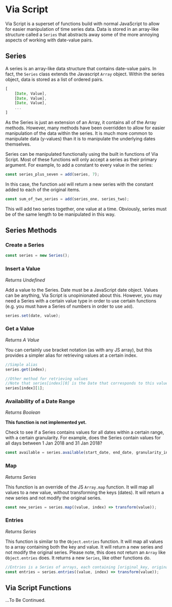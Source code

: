 # Via Script

Via Script is a superset of functions build with normal JavaScript to allow for easier manipulation of time series data. Data is stored in an array-like structure called a `Series` that abstracts away some of the more annoying aspects of working with date-value pairs.

## Series

A series is an array-like data structure that contains date-value pairs. In fact, the `Series` class extends the Javascript `Array` object. Within the series object, data is stored as a list of ordered pairs.

``` javascript
[
    [Date, Value],
    [Date, Value],
    [Date, Value],
    ...
]
```

As the Series is just an extension of an Array, it contains all of the Array methods. However, many methods have been overridden to allow for easier manipulation of the data within the series. It is much more common to manipulate data (y-values) than it is to manipulate the underlying dates themselves.

Series can be manipulated functionally using the built in functions of Via Script. Most of these functions will only accept a series as their primary argument. For example, to add a constant to every value in the series:

``` javascript
const series_plus_seven = add(series, 7);
```

In this case, the function `add` will return a new series with the constant added to each of the original items.

``` javascript
const sum_of_two_series = add(series_one, series_two);
```

This will add two series together, one value at a time. Obviously, series must be of the same length to be manipulated in this way.

## Series Methods

### Create a Series

``` javascript
const series = new Series();
```

### Insert a Value

*Returns Undefined*

Add a value to the Series. Date must be a JavaScript date object. Values can be anything, Via Script is unopinionated about this. However, you may need a Series with a certain value type in order to use certain functions (e.g. you must have a Series of numbers in order to use `add`).

``` javascript
series.set(date, value);
```

### Get a Value

*Returns A Value*

You can certainly use bracket notation (as with any JS array), but this provides a simpler alias for retrieving values at a certain index.

``` javascript
//Simple alias
series.get(index);

//Other method for retrieving values
//Note that series[index][0] is the Date that corresponds to this value
series[index][1];
```

### Availability of a Date Range

*Returns Boolean*

**This function is not implemented yet.**

Check to see if a Series contains values for all dates within a certain range, with a certain granularity. For example, does the Series contain values for all days between 1 Jan 2018 and 31 Jan 2018?

``` javascript
const available = series.available(start_date, end_date, granularity_in_milliseconds);
```

### Map

*Returns Series*

This function is an override of the JS `Array.map` function. It will map all values to a new value, without transforming the keys (dates). It will return a new series and not modify the original series.

``` javascript
const new_series = series.map((value, index) => transform(value));
```

### Entries

*Returns Series*

This function is similar to the `Object.entries` function. It will map all values to a array containing both the key and value. It will return a new series and not modify the original series. Please note, this does not return an `Array` like `Object.entries` does. It returns a new `Series`, like other functions do.

``` javascript
//Entries is a Series of arrays, each containing [original_key, original_value]
const entries = series.entries((value, index) => transform(value));
```

## Via Script Functions

...To Be Continued.
